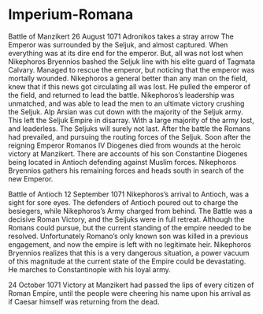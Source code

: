 # Imperium-Romana

Battle of Manzikert 26 August 1071
Adronikos takes a stray arrow
The Emperor was surrounded by the Seljuk, and almost captured. When everything was at its dire end for the emperor. But, all was not lost when Nikephoros Bryennios bashed the Seljuk line with his elite guard of Tagmata Calvary. Managed to rescue the emperor, but noticing that the emperor was mortally wounded. Nikephoros a general better than any man on the field, knew that if this news got circulating all was lost. He pulled the emperor of the field, and returned to lead the battle. Nikephoros’s leadership was unmatched, and was able to lead the men to an ultimate victory crushing the Seljuk.
Alp Arsian was cut down with the majority of the Seljuk army. This left the Seljuk Empire in disarray. With a large majority of the army lost, and leaderless. The Seljuks will surely not last.
After the battle the Romans had prevailed, and pursuing the routing forces of the Seljuk. Soon after the reigning Emperor Romanos IV Diogenes died from wounds at the heroic victory at Manzikert. There are accounts of his son Constantine Diogenes being located in Antioch defending against Muslim forces. Nikephoros Bryennios gathers his remaining forces and heads south in search of the new Emperor.

Battle of Antioch 12 September 1071
Nikephoros’s arrival to Antioch, was a sight for sore eyes. The defenders of Antioch poured out to charge the besiegers, while Nikephoros’s Army charged from behind. The Battle was a decisive Roman Victory, and the Seljuks were in full retreat. Although the Romans could pursue, but the current standing of the empire needed to be resolved. 
Unfortunately Romano’s only known son was killed in a previous engagement, and now the empire is left with no legitimate heir. Nikephoros Bryennios realizes that this is a very dangerous situation, a power vacuum of this magnitude at the current state of the Empire could be devastating. He marches to Constantinople with his loyal army.

24 October 1071
Victory at Manzikert had passed the lips of every citizen of Roman Empire, until the people were cheering his name upon his arrival as if Caesar himself was returning from the dead.
